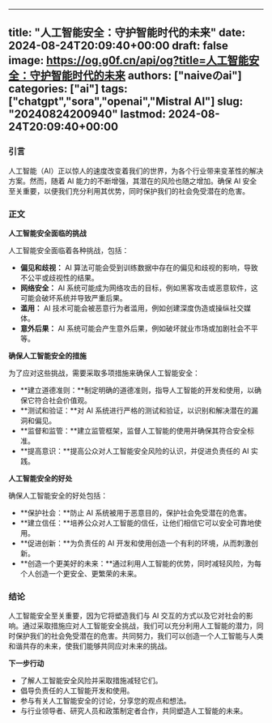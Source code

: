 
---
title: "人工智能安全：守护智能时代的未来"
date: 2024-08-24T20:09:40+00:00
draft: false
image: https://og.g0f.cn/api/og?title=人工智能安全：守护智能时代的未来
authors: ["naiveのai"]
categories: ["ai"]
tags: ["chatgpt","sora","openai","Mistral AI"]
slug: "20240824200940"
lastmod: 2024-08-24T20:09:40+00:00
---
### 引言

人工智能（AI）正以惊人的速度改变着我们的世界，为各个行业带来变革性的解决方案。然而，随着 AI 能力的不断增强，其潜在的风险也随之增加。确保 AI 安全至关重要，以便我们充分利用其优势，同时保护我们的社会免受潜在的危害。

### 正文

**人工智能安全面临的挑战**

人工智能安全面临着各种挑战，包括：

- **偏见和歧视：** AI 算法可能会受到训练数据中存在的偏见和歧视的影响，导致不公平或歧视性的结果。
- **网络安全：** AI 系统可能成为网络攻击的目标，例如黑客攻击或恶意软件，这可能会破坏系统并导致严重后果。
- **滥用：** AI 技术可能会被恶意行为者滥用，例如创建深度伪造或操纵社交媒体。
- **意外后果：** AI 系统可能会产生意外后果，例如破坏就业市场或加剧社会不平等。

**确保人工智能安全的措施**

为了应对这些挑战，需要采取多项措施来确保人工智能安全：

- **建立道德准则：**制定明确的道德准则，指导人工智能的开发和使用，以确保它符合社会价值观。
- **测试和验证：**对 AI 系统进行严格的测试和验证，以识别和解决潜在的漏洞和偏见。
- **监督和监管：**建立监管框架，监督人工智能的使用并确保其符合安全标准。
- **提高意识：**提高公众对人工智能安全风险的认识，并促进负责任的 AI 实践。

**人工智能安全的好处**

确保人工智能安全的好处包括：

- **保护社会：**防止 AI 系统被用于恶意目的，保护社会免受潜在的危害。
- **建立信任：**培养公众对人工智能的信任，让他们相信它可以安全可靠地使用。
- **促进创新：**为负责任的 AI 开发和使用创造一个有利的环境，从而刺激创新。
- **创造一个更美好的未来：**通过利用人工智能的优势，同时减轻风险，为每个人创造一个更安全、更繁荣的未来。

### 结论

人工智能安全至关重要，因为它将塑造我们与 AI 交互的方式以及它对社会的影响。通过采取措施应对人工智能安全挑战，我们可以充分利用人工智能的潜力，同时保护我们的社会免受潜在的危害。共同努力，我们可以创造一个人工智能与人类和谐共存的未来，使我们能够共同应对未来的挑战。

**下一步行动**

- 了解人工智能安全风险并采取措施减轻它们。
- 倡导负责任的人工智能开发和使用。
- 参与有关人工智能安全的讨论，分享您的观点和想法。
- 与行业领导者、研究人员和政策制定者合作，共同塑造人工智能的未来。